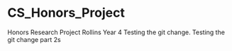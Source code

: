 # CS_Honors_Project
Honors Research Project Rollins Year 4
Testing the git change.
Testing the git change part 2s